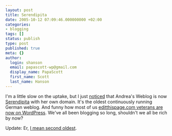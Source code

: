 ```yaml
---
layout: post
title: Serendipita
date: 2005-10-12 07:09:46.000000000 +02:00
categories:
- blogging
tags: []
status: publish
type: post
published: true
meta: {}
author:
  login: shanson
  email: papascott-wp@gmail.com
  display_name: PapaScott
  first_name: Scott
  last_name: Hanson
---
```

<p>I'm a little slow on the uptake, but I just <a href="http://serendipita.org/2005/09/21/hello-world/" title="Serendipita » Hello World!">noticed</a> that Andrea's Weblog is now <a href="http://serendipita.org/" title="Serendipita">Serendipita</a> with her own domain. It's the oldest continuously running German weblog. And funny how most of us <a href="http://serendipita.org/2005/09/24/shout-out/">editthispage.com veterans are now on WordPress</a>. We've all been blogging so long, shouldn't we all be rich by now?</p>
<p>Update: Er, <a href="/archives/2005/10/12/serendipita/#comment-2098">I mean second oldest</a>.</p>
